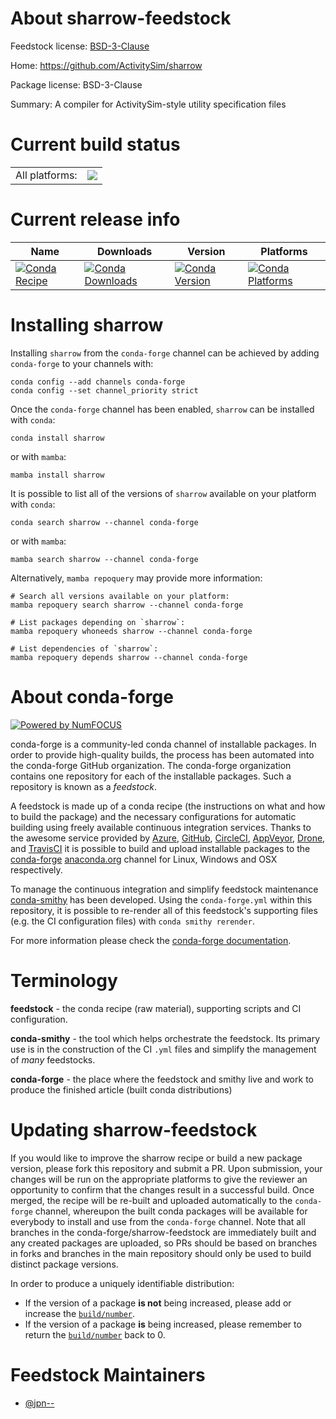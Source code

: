 About sharrow-feedstock
=======================

Feedstock license: [BSD-3-Clause](https://github.com/conda-forge/sharrow-feedstock/blob/main/LICENSE.txt)

Home: https://github.com/ActivitySim/sharrow

Package license: BSD-3-Clause

Summary: A compiler for ActivitySim-style utility specification files

Current build status
====================


<table><tr><td>All platforms:</td>
    <td>
      <a href="https://dev.azure.com/conda-forge/feedstock-builds/_build/latest?definitionId=15494&branchName=main">
        <img src="https://dev.azure.com/conda-forge/feedstock-builds/_apis/build/status/sharrow-feedstock?branchName=main">
      </a>
    </td>
  </tr>
</table>

Current release info
====================

| Name | Downloads | Version | Platforms |
| --- | --- | --- | --- |
| [![Conda Recipe](https://img.shields.io/badge/recipe-sharrow-green.svg)](https://anaconda.org/conda-forge/sharrow) | [![Conda Downloads](https://img.shields.io/conda/dn/conda-forge/sharrow.svg)](https://anaconda.org/conda-forge/sharrow) | [![Conda Version](https://img.shields.io/conda/vn/conda-forge/sharrow.svg)](https://anaconda.org/conda-forge/sharrow) | [![Conda Platforms](https://img.shields.io/conda/pn/conda-forge/sharrow.svg)](https://anaconda.org/conda-forge/sharrow) |

Installing sharrow
==================

Installing `sharrow` from the `conda-forge` channel can be achieved by adding `conda-forge` to your channels with:

```
conda config --add channels conda-forge
conda config --set channel_priority strict
```

Once the `conda-forge` channel has been enabled, `sharrow` can be installed with `conda`:

```
conda install sharrow
```

or with `mamba`:

```
mamba install sharrow
```

It is possible to list all of the versions of `sharrow` available on your platform with `conda`:

```
conda search sharrow --channel conda-forge
```

or with `mamba`:

```
mamba search sharrow --channel conda-forge
```

Alternatively, `mamba repoquery` may provide more information:

```
# Search all versions available on your platform:
mamba repoquery search sharrow --channel conda-forge

# List packages depending on `sharrow`:
mamba repoquery whoneeds sharrow --channel conda-forge

# List dependencies of `sharrow`:
mamba repoquery depends sharrow --channel conda-forge
```


About conda-forge
=================

[![Powered by
NumFOCUS](https://img.shields.io/badge/powered%20by-NumFOCUS-orange.svg?style=flat&colorA=E1523D&colorB=007D8A)](https://numfocus.org)

conda-forge is a community-led conda channel of installable packages.
In order to provide high-quality builds, the process has been automated into the
conda-forge GitHub organization. The conda-forge organization contains one repository
for each of the installable packages. Such a repository is known as a *feedstock*.

A feedstock is made up of a conda recipe (the instructions on what and how to build
the package) and the necessary configurations for automatic building using freely
available continuous integration services. Thanks to the awesome service provided by
[Azure](https://azure.microsoft.com/en-us/services/devops/), [GitHub](https://github.com/),
[CircleCI](https://circleci.com/), [AppVeyor](https://www.appveyor.com/),
[Drone](https://cloud.drone.io/welcome), and [TravisCI](https://travis-ci.com/)
it is possible to build and upload installable packages to the
[conda-forge](https://anaconda.org/conda-forge) [anaconda.org](https://anaconda.org/)
channel for Linux, Windows and OSX respectively.

To manage the continuous integration and simplify feedstock maintenance
[conda-smithy](https://github.com/conda-forge/conda-smithy) has been developed.
Using the ``conda-forge.yml`` within this repository, it is possible to re-render all of
this feedstock's supporting files (e.g. the CI configuration files) with ``conda smithy rerender``.

For more information please check the [conda-forge documentation](https://conda-forge.org/docs/).

Terminology
===========

**feedstock** - the conda recipe (raw material), supporting scripts and CI configuration.

**conda-smithy** - the tool which helps orchestrate the feedstock.
                   Its primary use is in the construction of the CI ``.yml`` files
                   and simplify the management of *many* feedstocks.

**conda-forge** - the place where the feedstock and smithy live and work to
                  produce the finished article (built conda distributions)


Updating sharrow-feedstock
==========================

If you would like to improve the sharrow recipe or build a new
package version, please fork this repository and submit a PR. Upon submission,
your changes will be run on the appropriate platforms to give the reviewer an
opportunity to confirm that the changes result in a successful build. Once
merged, the recipe will be re-built and uploaded automatically to the
`conda-forge` channel, whereupon the built conda packages will be available for
everybody to install and use from the `conda-forge` channel.
Note that all branches in the conda-forge/sharrow-feedstock are
immediately built and any created packages are uploaded, so PRs should be based
on branches in forks and branches in the main repository should only be used to
build distinct package versions.

In order to produce a uniquely identifiable distribution:
 * If the version of a package **is not** being increased, please add or increase
   the [``build/number``](https://docs.conda.io/projects/conda-build/en/latest/resources/define-metadata.html#build-number-and-string).
 * If the version of a package **is** being increased, please remember to return
   the [``build/number``](https://docs.conda.io/projects/conda-build/en/latest/resources/define-metadata.html#build-number-and-string)
   back to 0.

Feedstock Maintainers
=====================

* [@jpn--](https://github.com/jpn--/)

